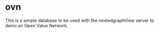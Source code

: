 ovn
===

This is a simple database to be used with the nestedgraphView server to demo an Open Value Network.
